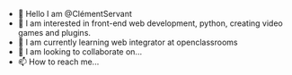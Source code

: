 - 👋 Hello I am @ClémentServant
- 👀 I am interested in front-end web development, python, creating video games and plugins.
- 🌱 I am currently learning web integrator at openclassrooms
- 💞️ I am looking to collaborate on...
- 📫 How to reach me...

<!---
ClementServant/ClementServant is a ✨ special ✨ repository because its `README.md` (this file) appears on your GitHub profile.
You can click the Preview link to take a look at your changes.
--->
